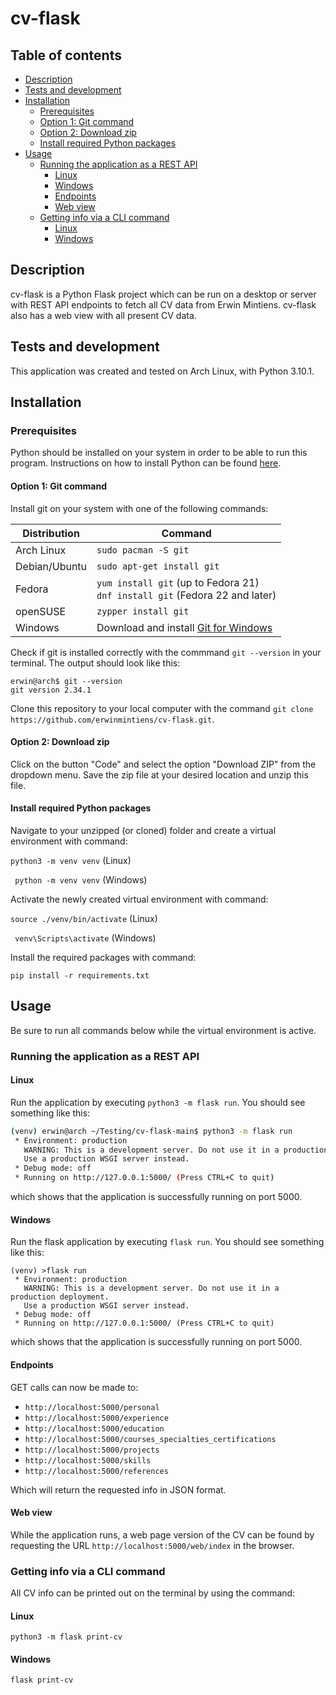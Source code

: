 # cv-flask
## Table of contents

* [Description](#description)
* [Tests and development](#tests-and-development)
* [Installation](#installation)
  *  [Prerequisites](#prerequisites)
    * [Option 1: Git command](#option-1-git-command)
    * [Option 2: Download zip](#option-2-download-zip)
    * [Install required Python packages](#install-required-python-packages)
* [Usage](#usage)
  * [Running the application as a REST API](#running-the-application-as-a-rest-api)
    * [Linux](#linux)
    * [Windows](#windows)
    * [Endpoints](#endpoints)
    * [Web view](#web-view)
  * [Getting info via a CLI command](#getting-info-via-a-cli-command)
    * [Linux](#linux-1)
    * [Windows](windows-1)

## Description
cv-flask is a Python Flask project which can be run on a desktop or server with REST API endpoints to fetch all CV data from Erwin Mintiens.
cv-flask also has a web view with all present CV data.

## Tests and development

This application was created and tested on Arch Linux, with Python 3.10.1.

## Installation
### Prerequisites

Python should be installed on your system in order to be able to run this program. Instructions on how to install Python can be found [here](https://www.python.org/downloads/).

#### Option 1: Git command
Install git on your system with one of the following commands:

| Distribution | Command |
| ------------- | ------------- |
| Arch Linux | ```sudo pacman -S git``` |
| Debian/Ubuntu | ```sudo apt-get install git``` |
| Fedora | ```yum install git``` (up to Fedora 21)<br>```dnf install git``` (Fedora 22 and later) |
| openSUSE | ```zypper install git``` |
| Windows | Download and install [Git for Windows](https://git-scm.com/download/win) |

Check if git is installed correctly with the commmand ```git --version``` in your terminal.
The output should look like this:

```
erwin@arch$ git --version
git version 2.34.1
```

Clone this repository to your local computer with the command ```git clone https://github.com/erwinmintiens/cv-flask.git```.

#### Option 2: Download zip

Click on the button "Code" and select the option "Download ZIP" from the dropdown menu. Save the zip file at your desired location and unzip this file.

#### Install required Python packages

Navigate to your unzipped (or cloned) folder and create a virtual environment with command:

```python3 -m venv venv``` (Linux)

``` python -m venv venv``` (Windows)

Activate the newly created virtual environment with command:

```source ./venv/bin/activate``` (Linux)

``` venv\Scripts\activate``` (Windows)

Install the required packages with command:

```pip install -r requirements.txt```

## Usage

Be sure to run all commands below while the virtual environment is active.

### Running the application as a REST API

#### Linux

Run the application by executing ```python3 -m flask run```. You should see something like this:

``` bash
(venv) erwin@arch ~/Testing/cv-flask-main$ python3 -m flask run
 * Environment: production
   WARNING: This is a development server. Do not use it in a production deployment.
   Use a production WSGI server instead.
 * Debug mode: off
 * Running on http://127.0.0.1:5000/ (Press CTRL+C to quit)

```

which shows that the application is successfully running on port 5000.

#### Windows

Run the flask application by executing ```flask run```. You should see something like this:

```
(venv) >flask run
 * Environment: production
   WARNING: This is a development server. Do not use it in a production deployment.
   Use a production WSGI server instead.
 * Debug mode: off
 * Running on http://127.0.0.1:5000/ (Press CTRL+C to quit)
```

which shows that the application is successfully running on port 5000.

#### Endpoints

GET calls can now be made to:
- ```http://localhost:5000/personal```
- ```http://localhost:5000/experience```
- ```http://localhost:5000/education```
- ```http://localhost:5000/courses_specialties_certifications```
- ```http://localhost:5000/projects```
- ```http://localhost:5000/skills```
- ```http://localhost:5000/references```

Which will return the requested info in JSON format.

#### Web view

While the application runs, a web page version of the CV can be found by requesting the URL ```http://localhost:5000/web/index``` in the browser.

### Getting info via a CLI command

All CV info can be printed out on the terminal by using the command:

#### Linux

```python3 -m flask print-cv```

#### Windows

```flask print-cv```
